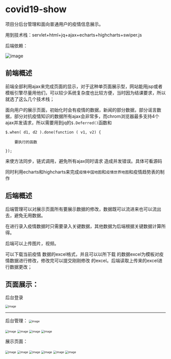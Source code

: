 # covid19-show
项目分后台管理和面向普通用户的疫情信息展示。

用到技术栈：servlet+html+jq+ajax+echarts+highcharts+swiper.js

后端依赖：

![image](screenshots/depenb.png)

## 前端概述

前端全部利用ajax来完成页面的显示，对于这种单页面展示型，网站能用jsp或者模板引擎尽量用他们，可以较少系统复杂度也比较方便，当时因为结课要求，所以就选了这么几个技术栈；

面向用户的展示页面，初始化时会有疫情的数据，新闻的部分数据，部分谣言数据，部分对抗疫情知识的数据所有ajax会非常多，而chrom浏览器最多支持4个ajax并发请求，所以需要用到jq的`$.Deferred()`函数和 

```
$.when( d1, d2 ).done(function ( v1, v2) { 

	要执行的函数

}); 
```

来使方法同步，链式调用，避免所有ajax同时请求 造成并发错误。具体可看源码

同时利用echarts和highcharts来完成`疫情中国地图`和`疫情世界地图`和疫情趋势表的制作



## 后端概述

后端管理可以对展示页面所有要展示数据的修改，数据既可以流进来也可以流出去，避免无用数据。

在进行录入疫情数据时只需要录入关键数据，其他数据为后端根据关键数据计算所得。

后端可以上传图片，视频。

可以下载当前疫情 数据的excel格式，并且可以以所下载 的数据excel为模板对疫情数据进行修改，修改完可以提交刚刚修改 的excel。后端读取上传来的excel进行数据更改；

## 页面展示：

后台登录

<img src="screenshots/login.png" alt="image" style="zoom:60%;" />

-----

后台管理：
<img src="screenshots/backEnd.png" alt="image" style="zoom:60%;" />

<img src="screenshots\chinaData.png" alt="image" style="zoom:60%;" />

<img src="screenshots\indexBanner.png" alt="image" style="zoom:60%;" />

<img src="screenshots\lunBo.png" alt="image" style="zoom:60%;" />

<img src="screenshots\谣言.png" alt="image" style="zoom:60%;" />

展示页面：

<img src="screenshots\index.png" alt="image" style="zoom:60%;" />

<img src="screenshots\china_data_index.png" alt="image" style="zoom:60%;" />

<img src="screenshots\china_data_index2.png" alt="image" style="zoom:60%;" />

<img src="screenshots\world_data.png" alt="image" style="zoom:60%;" />

<img src="screenshots\yao.png" alt="image" style="zoom:60%;" />

<img src="screenshots\knowledge.png" alt="image" style="zoom:60%;" />